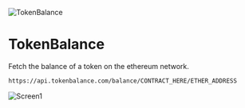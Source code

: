 ![TokenBalance](http://i.imgur.com/43Blvht.jpg)

# TokenBalance
Fetch the balance of a token on the ethereum network.

```bash
https://api.tokenbalance.com/balance/CONTRACT_HERE/ETHER_ADDRESS
```

![Screen1](http://i.imgur.com/252w4tG.png)
